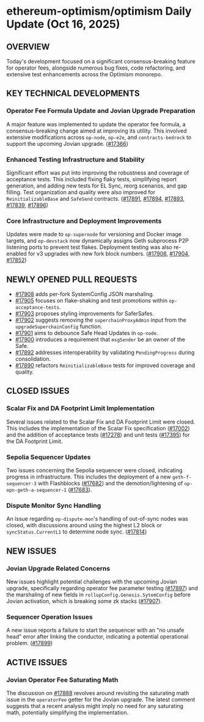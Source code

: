 # ethereum-optimism/optimism Daily Update (Oct 16, 2025)
## OVERVIEW 
Today's development focused on a significant consensus-breaking feature for operator fees, alongside numerous bug fixes, code refactoring, and extensive test enhancements across the Optimism monorepo.

## KEY TECHNICAL DEVELOPMENTS

### Operator Fee Formula Update and Jovian Upgrade Preparation
A major feature was implemented to update the operator fee formula, a consensus-breaking change aimed at improving its utility. This involved extensive modifications across `op-node`, `op-e2e`, and `contracts-bedrock` to support the upcoming Jovian upgrade. ([#17366](https://github.com/ethereum-optimism/optimism/pull/17366))

### Enhanced Testing Infrastructure and Stability
Significant effort was put into improving the robustness and coverage of acceptance tests. This included fixing flaky tests, simplifying report generation, and adding new tests for EL Sync, reorg scenarios, and gap filling. Test organization and quality were also improved for `ReinitializableBase` and `SafeSend` contracts. ([#17891](https://github.com/ethereum-optimism/optimism/pull/17891), [#17894](https://github.com/ethereum-optimism/optimism/pull/17894), [#17893](https://github.com/ethereum-optimism/optimism/pull/17893), [#17839](https://github.com/ethereum-optimism/optimism/pull/17839), [#17896](https://github.com/ethereum-optimism/optimism/pull/17896))

### Core Infrastructure and Deployment Improvements
Updates were made to `op-supernode` for versioning and Docker image targets, and `op-devstack` now dynamically assigns Geth subprocess P2P listening ports to prevent test flakes. Deployment testing was also re-enabled for v3 upgrades with new fork block numbers. ([#17906](https://github.com/ethereum-optimism/optimism/pull/17906), [#17904](https://github.com/ethereum-optimism/optimism/pull/17904), [#17852](https://github.com/ethereum-optimism/optimism/pull/17852))

## NEWLY OPENED PULL REQUESTS
*   [#17908](https://github.com/ethereum-optimism/optimism/pull/17908) adds per-fork SystemConfig JSON marshaling.
*   [#17905](https://github.com/ethereum-optimism/optimism/pull/17905) focuses on flake-shaking and test promotions within `op-acceptance-tests`.
*   [#17903](https://github.com/ethereum-optimism/optimism/pull/17903) proposes styling improvements for SaferSafes.
*   [#17902](https://github.com/ethereum-optimism/optimism/pull/17902) suggests removing the `superchainProxyAdmin` input from the `upgradeSuperchainConfig` function.
*   [#17901](https://github.com/ethereum-optimism/optimism/pull/17901) aims to debounce Safe Head Updates in `op-node`.
*   [#17900](https://github.com/ethereum-optimism/optimism/pull/17900) introduces a requirement that `msgSender` be an owner of the Safe.
*   [#17892](https://github.com/ethereum-optimism/optimism/pull/17892) addresses interoperability by validating `PendingProgress` during consolidation.
*   [#17890](https://github.com/ethereum-optimism/optimism/pull/17890) refactors `ReinitializableBase` tests for improved coverage and quality.

## CLOSED ISSUES

### Scalar Fix and DA Footprint Limit Implementation
Several issues related to the Scalar Fix and DA Footprint Limit were closed. This includes the implementation of the Scalar Fix specification ([#17002](https://github.com/ethereum-optimism/optimism/issues/17002)) and the addition of acceptance tests ([#17278](https://github.com/ethereum-optimism/optimism/issues/17278)) and unit tests ([#17395](https://github.com/ethereum-optimism/optimism/issues/17395)) for the DA Footprint Limit.

### Sepolia Sequencer Updates
Two issues concerning the Sepolia sequencer were closed, indicating progress in infrastructure. This includes the deployment of a new `geth-f-sequencer-3` with Flashblocks ([#17682](https://github.com/ethereum-optimism/optimism/issues/17682)) and the demotion/lightening of `op-opn-geth-a-sequencer-1` ([#17683](https://github.com/ethereum-optimism/optimism/issues/17683)).

### Dispute Monitor Sync Handling
An issue regarding `op-dispute-mon`'s handling of out-of-sync nodes was closed, with discussions around using the highest L2 block or `syncStatus.CurrentL1` to determine node sync. ([#17814](https://github.com/ethereum-optimism/optimism/issues/17814))

## NEW ISSUES

### Jovian Upgrade Related Concerns
New issues highlight potential challenges with the upcoming Jovian upgrade, specifically regarding operator fee parameter testing ([#17897](https://github.com/ethereum-optimism/optimism/issues/17897)) and the marshaling of new fields in `rollupConfig.Genesis.SytemConfig` before Jovian activation, which is breaking some zk stacks ([#17907](https://github.com/ethereum-optimism/optimism/issues/17907)).

### Sequencer Operation Issues
A new issue reports a failure to start the sequencer with an "no unsafe head" error after linking the conductor, indicating a potential operational problem. ([#17899](https://github.com/ethereum-optimism/optimism/issues/17899))

## ACTIVE ISSUES

### Jovian Operator Fee Saturating Math
The discussion on [#17888](https://github.com/ethereum-optimism/optimism/issues/17888) revolves around revisiting the saturating math issue in the `operatorFee` getter for the Jovian upgrade. The latest comment suggests that a recent analysis might imply no need for any saturating math, potentially simplifying the implementation.
